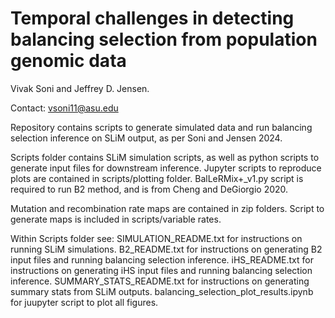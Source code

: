 # Temporal challenges in detecting balancing selection from population genomic data

Vivak Soni and Jeffrey D. Jensen.

Contact: vsoni11@asu.edu

Repository contains scripts to generate simulated data and run balancing selection inference on SLiM output, as per Soni and Jensen 2024.

Scripts folder contains SLiM simulation scripts, as well as python scripts to generate input files for downstream inference. Jupyter scripts to reproduce plots are contained in scripts/plotting folder. BalLeRMix+_v1.py
script is required to run B2 method, and is from Cheng and DeGiorgio 2020.

Mutation and recombination rate maps are contained in zip folders. Script to generate maps is included in scripts/variable rates.

Within Scripts folder see:
SIMULATION_README.txt for instructions on running SLiM simulations.
B2_README.txt for instructions on generating B2 input files and running balancing selection inference.
iHS_README.txt for instructions on generating iHS input files and running balancing selection inference.
SUMMARY_STATS_README.txt for instructions on generating summary stats from SLiM outputs.
balancing_selection_plot_results.ipynb for juupyter script to plot all figures.
